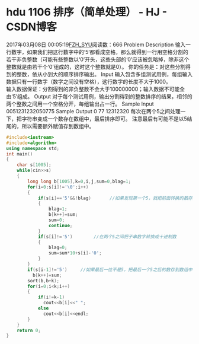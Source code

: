 # hdu  1106 排序（简单处理） - HJ - CSDN博客
2017年03月08日 00:05:19[FZH_SYU](https://me.csdn.net/feizaoSYUACM)阅读数：666
Problem Description 
输入一行数字，如果我们把这行数字中的‘5’都看成空格，那么就得到一行用空格分割的若干非负整数（可能有些整数以‘0’开头，这些头部的‘0’应该被忽略掉，除非这个整数就是由若干个‘0’组成的，这时这个整数就是0）。
你的任务是：对这些分割得到的整数，依从小到大的顺序排序输出。
Input 
输入包含多组测试用例，每组输入数据只有一行数字（数字之间没有空格），这行数字的长度不大于1000。  
输入数据保证：分割得到的非负整数不会大于100000000；输入数据不可能全由‘5’组成。
Output 
对于每个测试用例，输出分割得到的整数排序的结果，相邻的两个整数之间用一个空格分开，每组输出占一行。
Sample Input
0051231232050775
Sample Output
0 77 12312320
每次在两个5之间处理一下，把字符串变成一个数存在数组中，最后排序即可。
注意最后有可能不是以5结尾的，所以需要额外赋值存到数组中。
```cpp
#include<iostream>
#include<algorithm>
using namespace std;
int main()
{
    char s[1005];
    while(cin>>s)
    {
        long long b[1005],k=0,i,j,sum=0,blag=1;
        for(i=0;s[i]!='\0';i++)
        {
            if(s[i]=='5'&&!blag)       //如果发现第一个5，就把前面转换的数存到数组中 
            {
                blag=1;
                b[k++]=sum;
                sum=0;
                continue;
            }
            if(s[i]!='5')        //在两个5之间把子串数字转换成十进制数 
            {
                blag=0;
                sum=sum*10+s[i]-'0';
            }
        }
        if(s[i-1]!='5')     //如果最后一位不是5，把最后一个5之后的数存到数组中 
          b[k++]=sum;
        sort(b,b+k);
        for(i=0;i<k;i++)
        {
            if(i!=k-1)
              cout<<b[i]<<" ";
            else
              cout<<b[i]<<endl;
        }
    }
    return 0;
}
```
